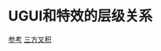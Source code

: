 # UGUI和特效的层级关系
[参考](https://blog.csdn.net/snoopyna2co3/article/details/103243923)
[三方叉积](https://github.com/mob-sakai/ParticleEffectForUGUI)
